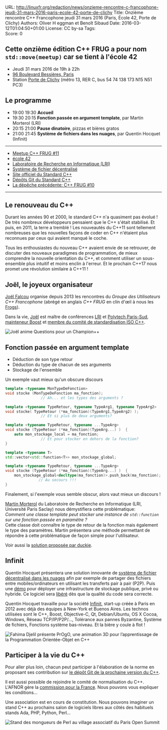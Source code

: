 URL:     http://linuxfr.org/redaction/news/onzieme-rencontre-c-francophone-jeudi-31-mars-2016-paris-ecole-42-porte-de-clichy
Title:   Onzième rencontre C++ Francophone jeudi 31 mars 2016 (Paris, École 42, Porte de Clichy)
Authors: Oliver H
         eggman et Benoît Sibaud
Date:    2016-03-12T01:04:50+01:00
License: CC by-sa
Tags:    
Score:   0


Cette onzième édition C++ FRUG a pour nom `std::move(meetup)` car se tient à l'école 42
-----------------------------------------------------------------------

* Jeudi 31 mars 2016 de 19h à 22h
* [96 Boulevard Bessières, Paris](http://www.openstreetmap.org/relation/3957506)
* Station [Porte de Clichy](http://www.vianavigo.com/fr/itineraire-plan-de-quartier/#id=14&proximity=Porte+de+Clichy%2C+Paris&proximityType=StopArea&proximityCity=Paris&proximityExternalCode=8711127&proximityCityCode=75000&proximityCoordX=&proximityCoordY=&spcar=%C3%A2&hit=1&hat=1&L=0&submitSearchProximity=&ajid=/stif_web_carto/comp/proximity/search.html_) (métro 13, RER C, bus 54 74 138 173 N15 N51 PC3)



Le programme
------------



* 19:00 19:30 **Accueil**
* 19:30 20:15 **Fonction passée en argument template**, par Martin Morterol (LRI)
* 20:15 21:00 **Pause dinatoire**, pizzas et bières gratos
* 21:00 21:45 **Système de fichiers dans les nuages**, par Quentin Hocquet (Infinit)

----

* [Meetup C++ FRUG #11](http://www.meetup.com/User-Group-Cpp-Francophone/events/229508095/)
* [école 42](https://fr.wikipedia.org/wiki/42_%28%C3%A9cole%29)
* [Laboratoire de Recherche en Informatique (LRI)](https://fr.wikipedia.org/wiki/Laboratoire_de_recherche_en_informatique)
* [Système de fichier décentralisé](http://blog.infinit.one/introducing-infinit-file-system/)
* [Site officiel du Standard C++](https://isocpp.org/)
* [Dépôts Git du Standard C++](https://github.com/cplusplus)
* [La dépêche précédente: C++ FRUG #10](http://linuxfr.org/news/dixieme-rencontre-c-francophone-jeudi-21-janvier-2016-paris-chatelet-les-halles)

----

Le renouveau du C++ 
-------------------


Durant les années 90 et 2000, le standard C++ n'a quasiment pas évolué !
De très nombreux développeurs pensaient que le C++ s'était stabilisé.
Et puis, en 2011, la terre a tremblé ! Les nouveautés du C++11 sont tellement nombreuses que les nouvelles façons de coder en C++ n'étaient plus reconnues par ceux qui avaient manqué le coche.


Tous les enthousiastes du nouveau C++ avaient envie de se retrouver, de discuter des nouveaux paradigmes de programmation, de mieux comprendre la nouvelle orientation du C++, et comment utiliser un sous-ensemble plus intuitif et moins enclin à l'erreur. Et le prochain C++17 nous promet une révolution similaire à C++11 !

Joël, le joyeux organisateur
----------------------------

[Joël Falcou](https://www.lri.fr/membre.php?mb=1146) organise depuis 2013 les rencontres du *Groupe des Utilisateurs C++ Francophone* (abrégé en anglais *C++ FRUG* en clin d'œil à nous les [Frogs](https://fr.wiktionary.org/wiki/Frog)).



Dans la vie, [Joël](https://fr.linkedin.com/in/jfalcou) est maître de conférences [LRI](https://fr.wikipedia.org/wiki/Laboratoire_de_recherche_en_informatique) et [Polytech Paris-Sud](https://fr.wikipedia.org/wiki/%C3%89cole_polytechnique_de_l'universit%C3%A9_Paris-Sud), [mainteneur Boost](http://www.boost.org/doc/libs/1_60_0/libs/predef/doc/html/index.html) et [membre du comité de standardisation ISO C++](https://isocpp.org/blog/2014/05/n4035).



![Joël anime Questions pour un Champion++](https://upload.wikimedia.org/wikipedia/commons/0/01/20160121_CppFRUG_Joel_Falcou_CppQuiz_1.jpg)


Fonction passée en argument template
------------------------------------


* Déduction de son type retour
* Déduction du type de chacun de ses arguments 
* Stockage de l'ensemble


Un exemple vaut mieux qu'un obscure discours



```cpp
template <typename MonTypeDeFonction>
void stocke (MonTypeDeFonction ma_fonction);
                // Ah... et les types des arguments ?

template <typename TypeRetour, typename TypeArg1, typename TypeArg2>
void stocke( TypeRetour (*ma_fonction)(TypeArg1,TypeArg2) );
                // Et si plus de deux arguments?

template <typename TypeRetour, typename ...TypeArg>
void stocke (TypeRetour (*ma_fonction)(TypeArg...) )  {
    auto mon_stockage_local = ma_fonction;                
                // Et pour stocker en dehors de la fonction? 
}

template <typename T>
std::vector<std::function<T>> mon_stockage_global;

template <typename TypeRetour, typename ...TypeArg>
void stocke (TypeRetour (*ma_fonction)(TypeArg...) )  {
    mon_stockage_global<decltype(ma_fonction)>.push_back(ma_fonction);
               // Au secours !!!
}
```


Finalement, si l'exemple vous semble obscur, alors vaut mieux un discours !



[Martin Morterol](https://www.lri.fr/membre.php?mb=1806) du Laboratoire de Recherche en Informatique (LRI, Université Paris Saclay) nous démystifiera cette problématique:  
*Comment une classe template peut stocker une instance de `std::function` sur une fonction passée en paramètre ?*  
Cette classe doit connaître le type de retour de la fonction mais également le type des paramètres. Martin présentera une méthode permettant de répondre à cette problématique de façon simple pour l'utilisateur.

Voir aussi la [solution proposée par duckie](https://gist.github.com/duckie/24d7ea892299335f1916).


Infinit
-------



Quentin Hocquet présentera une solution innovante de [système de fichier décentralisé dans les nuages](http://blog.infinit.one/introducing-infinit-file-system/) afin par exemple de partager des fichiers entre mobiles/ordinateurs en utilisant les transferts pair à pair (P2P). Puis une [démo](https://infinit.sh/get-started) pour déployer une infrastructure de stockage publique, privé ou hybride. Ce logiciel sera [libéré](https://infinit.sh/open-source) dès que la qualité du code sera correcte.



Quentin Hocquet travaille pour la société [Infinit](http://infinit.one/), start-up créée à Paris en 2012 avec déjà des équipes à New-York et Buenos Aires. Les technos utilisées sont le C++, Boost, Objective-C, Qt, Debian/Ubuntu, OS X Cocoa, Windows, Réseau TCP/IP/P2P/..., Tolérance aux pannes Byzantine, Système de fichiers, Fonctions système bas-niveau. Et la bière y coule à flot !


![Fahima Djelil présente PrOgO, une animation 3D pour l’apprentissage de la Programmation Orientée-Objet en C++](https://upload.wikimedia.org/wikipedia/commons/a/af/20160121_CppFRUG_Fahima_Djelil_PrOgO_1.jpeg)

Participer à la vie du C++
--------------------------

Pour aller plus loin, chacun peut participer à l'élaboration de la norme en proposant ses contribution sur [le dépôt Git de la prochaine version du C++](https://github.com/cplusplus/draft).


Il est aussi possible de rejoindre le comité de normalisation du C++. L'AFNOR gère la [commission pour la France](http://www2.afnor.org/espace_normalisation/structure.aspx?commid=119670). Nous pouvons vous expliquer les conditions...


Une association est en cours de constitution. Nous pouvons imaginer un stand C++ au prochains salon de logiciels libres aux côtés des habituels stands Ada, PHP, Python, Perl...


![Stand des mongueurs de Perl au village associatif du Paris Open Summit]( https://upload.wikimedia.org/wikipedia/commons/0/06/ParisOpenSourceSummit_VillageAssociatif_LesMongueursDePerl_2015.jpeg) 
